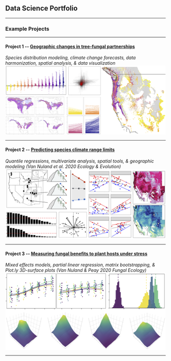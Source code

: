 ## Data Science Portfolio

---

### Example Projects

---

#### Project 1 -- [Geographic changes in tree-fungal partnerships](https://mvannuland.github.io/TreeFungalParnerships_page/)
<em>Species distribution modeling, climate change forecasts, data harmonization, spatial analysis, & data visualization</em>
<img src="images/TreeFungal_overlap.cover.png?raw=true"/>

---

#### Project 2 -- [Predicting species climate range limits](https://mvannuland.github.io/ClimateRangeLimits_page/)
<em>Quantile regressions, multivariate analysis, spatial tools, & geographic modeling (Van Nuland et al. 2020 Ecology & Evolution)</em>
<img src="images/Trait_range_fig2.png?raw=true"/>

---

#### Project 3 -- [Measuring fungal benefits to plant hosts under stress](https://mvannuland.github.io/pinus_myc_page/)
<em>Mixed effects models, partial linear regression, matrix bootstrapping, & Plot.ly 3D-surface plots (Van Nuland & Peay 2020 Fungal Ecology)</em>
<img src="images/PinucMyc_coverfig.png?raw=true"/>

---
